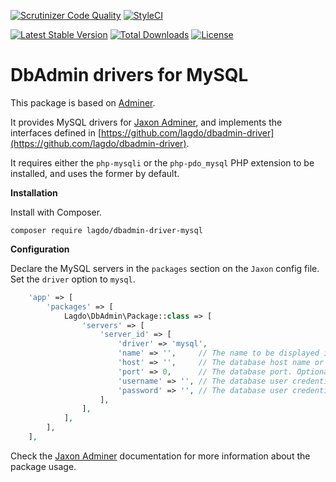 [![Scrutinizer Code Quality](https://scrutinizer-ci.com/g/lagdo/dbadmin-driver-mysql/badges/quality-score.png?b=main)](https://scrutinizer-ci.com/g/lagdo/dbadmin-driver-mysql/?branch=main)
[![StyleCI](https://styleci.io/repos/400390067/shield?branch=main)](https://styleci.io/repos/400390067)

[![Latest Stable Version](https://poser.pugx.org/lagdo/dbadmin-driver-mysql/v/stable)](https://packagist.org/packages/lagdo/dbadmin-driver-mysql)
[![Total Downloads](https://poser.pugx.org/lagdo/dbadmin-driver-mysql/downloads)](https://packagist.org/packages/lagdo/dbadmin-driver-mysql)
[![License](https://poser.pugx.org/lagdo/dbadmin-driver-mysql/license)](https://packagist.org/packages/lagdo/dbadmin-driver-mysql)

DbAdmin drivers for MySQL
=========================

This package is based on [Adminer](https://github.com/vrana/adminer).

It provides MySQL drivers for [Jaxon Adminer](https://github.com/lagdo/jaxon-dbadmin), and implements the interfaces defined in [https://github.com/lagdo/dbadmin-driver](https://github.com/lagdo/dbadmin-driver).

It requires either the `php-mysqli` or the `php-pdo_mysql` PHP extension to be installed, and uses the former by default.

**Installation**

Install with Composer.

```
composer require lagdo/dbadmin-driver-mysql
```

**Configuration**

Declare the MySQL servers in the `packages` section on the `Jaxon` config file. Set the `driver` option to `mysql`.

```php
    'app' => [
        'packages' => [
            Lagdo\DbAdmin\Package::class => [
                'servers' => [
                    'server_id' => [
                        'driver' => 'mysql',
                        'name' => '',     // The name to be displayed in the dashboard UI.
                        'host' => '',     // The database host name or address.
                        'port' => 0,      // The database port. Optional.
                        'username' => '', // The database user credentials.
                        'password' => '', // The database user credentials.
                    ],
                ],
            ],
        ],
    ],
```

Check the [Jaxon Adminer](https://github.com/lagdo/jaxon-dbadmin) documentation for more information about the package usage.
